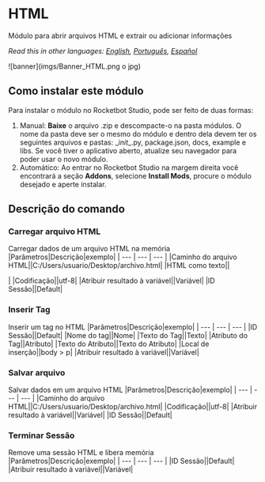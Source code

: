 



# HTML
  
Módulo para abrir arquivos HTML e extrair ou adicionar informações   

*Read this in other languages: [English](Manual_HTML.md), [Português](Manual_HTML.pr.md), [Español](Manual_HTML.es.md)*
  
![banner](imgs/Banner_HTML.png o jpg)
## Como instalar este módulo
  
Para instalar o módulo no Rocketbot Studio, pode ser feito de duas formas:
1. Manual: __Baixe__ o arquivo .zip e descompacte-o na pasta módulos. O nome da pasta deve ser o mesmo do módulo e dentro dela devem ter os seguintes arquivos e pastas: \__init__.py, package.json, docs, example e libs. Se você tiver o aplicativo aberto, atualize seu navegador para poder usar o novo módulo.
2. Automático: Ao entrar no Rocketbot Studio na margem direita você encontrará a seção **Addons**, selecione **Install Mods**, procure o módulo desejado e aperte instalar.  


## Descrição do comando

### Carregar arquivo HTML
  
Carregar dados de um arquivo HTML na memória
|Parâmetros|Descrição|exemplo|
| --- | --- | --- |
|Caminho do arquivo HTML||C:/Users/usuario/Desktop/archivo.html|
|HTML como texto||<!DOCTYPE html>
<html lang="pr">
<head>
	 <meta charset="UTF-8">
	<meta http-equiv="X-UA-Compatible" content="IE=edge">
	<meta name="viewport" content="width=device-width, initial-scale=1.0">
	<title></title>
</head>|
|Codificação||utf-8|
|Atribuir resultado à variável||Variável|
|ID Sessão||Default|

### Inserir Tag
  
Inserir um tag no HTML
|Parâmetros|Descrição|exemplo|
| --- | --- | --- |
|ID Sessão||Default|
|Nome do tag||Nome|
|Texto do Tag||Texto|
|Atributo do Tag||Atributo|
|Texto do Atributo||Texto do Atributo|
|Local de inserção||body > p|
|Atribuir resultado à variável||Variável|

### Salvar arquivo
  
Salvar dados em um arquivo HTML
|Parâmetros|Descrição|exemplo|
| --- | --- | --- |
|Caminho do arquivo HTML||C:/Users/usuario/Desktop/archivo.html|
|Codificação||utf-8|
|Atribuir resultado à variável||Variável|
|ID Sessão||Default|

### Terminar Sessão
  
Remove uma sessão HTML e libera memória
|Parâmetros|Descrição|exemplo|
| --- | --- | --- |
|ID Sessão||Default|
|Atribuir resultado à variável||Variável|
